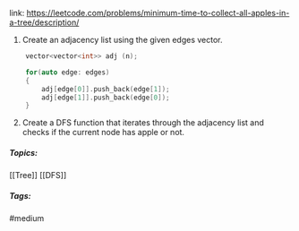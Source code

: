 link: https://leetcode.com/problems/minimum-time-to-collect-all-apples-in-a-tree/description/

1. Create an adjacency list using the given edges vector.
```cpp
	vector<vector<int>> adj (n);

	for(auto edge: edges)
	{
		adj[edge[0]].push_back(edge[1]);
		adj[edge[1]].push_back(edge[0]);
	}
```
2. Create a DFS function that iterates through the adjacency list and checks if the current node has apple or not. 

##### Topics:
[[Tree]] [[DFS]]

##### Tags:
#medium 